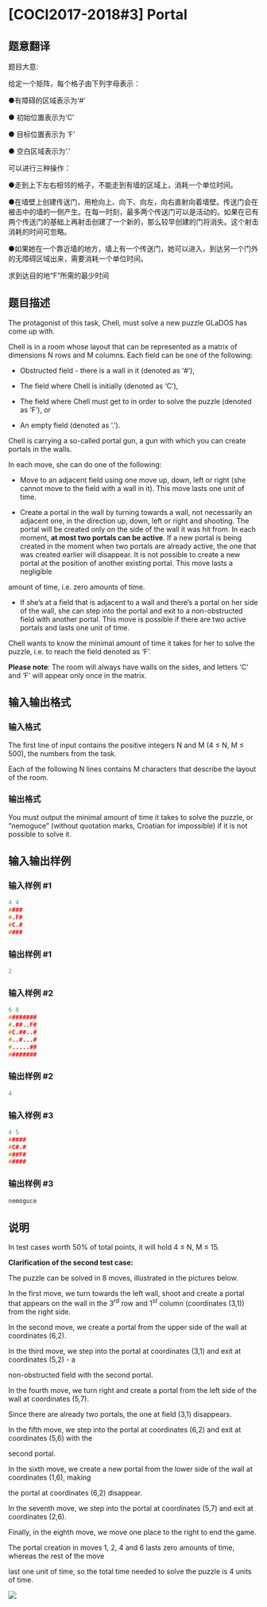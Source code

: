 # [COCI2017-2018#3] Portal 

## 题意翻译

题目大意:

给定一个矩阵，每个格子由下列字母表示：

●有障碍的区域表示为‘#’

● 初始位置表示为‘C’

● 目标位置表示为 ‘F’

● 空白区域表示为‘.’

可以进行三种操作：

●走到上下左右相邻的格子，不能走到有墙的区域上，消耗一个单位时间。

●在墙壁上创建传送门，用枪向上、向下、向左，向右直射向着墙壁。传送门会在被击中的墙的一侧产生。在每一时刻，最多两个传送门可以是活动的。如果在已有两个传送门的基础上再射击创建了一个新的，那么较早创建的门将消失。这个射击消耗的时间可忽略。

●如果她在一个靠近墙的地方，墙上有一个传送门，她可以进入，到达另一个门外的无障碍区域出来，需要消耗一个单位时间。

求到达目的地“F”所需的最少时间

## 题目描述

The protagonist of this task, Chell, must solve a new puzzle GLaDOS has come up with.

Chell is in a room whose layout that can be represented as a matrix of dimensions N rows and M columns. Each field can be one of the following:

- Obstructed field - there is a wall in it (denoted as ‘#’),

- The field where Chell is initially (denoted as ‘C’),

- The field where Chell must get to in order to solve the puzzle (denoted as ‘F’), or

- An empty field (denoted as ‘.’).

Chell is carrying a so-called portal gun, a gun with which you can create portals in the walls.

In each move, she can do one of the following:

- Move to an adjacent field using one move up, down, left or right (she cannot move to the field with a wall in it). This move lasts one unit of time.

- Create a portal in the wall by turning towards a wall, not necessarily an adjacent one, in the direction up, down, left or right and shooting. The portal will be created only on the side of the wall it was hit from. In each moment, **at most two portals can be active**​. If a new portal is being created in the moment when two portals are already active, the one that was created earlier will disappear. It is not possible to create a new portal at the position of another existing portal. This move lasts a negligible

amount of time, i.e. zero amounts of time.

- If she’s at a field that is adjacent to a wall and there’s a portal on her side of the wall, she can step into the portal and exit to a non-obstructed field with another portal. This move is possible if there are two active portals and lasts one unit of time.

Chell wants to know the minimal amount of time it takes for her to solve the puzzle, i.e. to reach the field denoted as ‘F’.

**Please note**: The room will always have walls on the sides, and letters ‘C’ and ‘F’ will appear only once in the matrix.

## 输入输出格式

### 输入格式

The first line of input contains the positive integers N and M (4 ≤ N, M ≤ 500), the numbers from the task.

Each of the following N lines contains M characters that describe the layout of the room.

### 输出格式

You must output the minimal amount of time it takes to solve the puzzle, or “nemoguce” (without quotation marks, Croatian for impossible) if it is not possible to solve it.

## 输入输出样例

### 输入样例 #1

```cpp
4 4
####
#.F#
#C.#
####

```
### 输出样例 #1

```cpp
2
```


### 输入样例 #2

```cpp
6 8
########
#.##..F#
#C.##..#
#..#...#
#.....##
########

```
### 输出样例 #2

```cpp
4
```


### 输入样例 #3

```cpp
4 5
#####
#C#.#
###F#
#####

```
### 输出样例 #3

```cpp
nemoguce

```
## 说明

In test cases worth 50% of total points, it will hold 4 ≤ N, M ≤ 15.

**Clarification​ ​of​ ​the​ ​second​ ​test​ ​case:**

The puzzle can be solved in 8 moves, illustrated in the pictures below.

In the first move, we turn towards the left wall, shoot and create a portal that appears on the wall in the $3^{rd}$ row and $1^{st}$ column (coordinates (3,1)) from the right side.

In the second move, we create a portal from the upper side of the wall at coordinates (6,2).

In the third move, we step into the portal at coordinates (3,1) and exit at coordinates (5,2) - a

non-obstructed field with the second portal.

In the fourth move, we turn right and create a portal from the left side of the wall at coordinates (5,7).

Since there are already two portals, the one at field (3,1) disappears.

In the fifth move, we step into the portal at coordinates (6,2) and exit at coordinates (5,6) with the

second portal.

In the sixth move, we create a new portal from the lower side of the wall at coordinates (1,6), making

the portal at coordinates (6,2) disappear.

In the seventh move, we step into the portal at coordinates (5,7) and exit at coordinates (2,6).

Finally, in the eighth move, we move one place to the right to end the game.

The portal creation in moves 1, 2, 4 and 6 lasts zero amounts of time, whereas the rest of the move

last one unit of time, so the total time needed to solve the puzzle is 4 units of time.

![](https://cdn.luogu.com.cn/upload/pic/17512.png)

